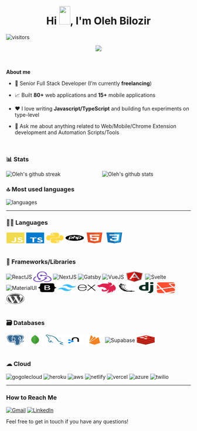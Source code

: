<h1 align="center">
  Hi <img src="https://raw.githubusercontent.com/MartinHeinz/MartinHeinz/master/wave.gif" width="30px" height="50px">, I'm Oleh Bilozir 
</h1>

![visitors](https://visitor-badge.laobi.icu/badge?page_id=OlehBilozir.OlehBilozir)

<p align="center">
  <a href="https://github.com/DenverCoder1/readme-typing-svg"><img src="https://readme-typing-svg.herokuapp.com?font=Fira+Mono&color=33FF33&size=30&center=true&vCenter=true&width=500&height=100&lines=Senior+Software+Engineer;Mobile+Application+Developer;Chrome+Extension+Developer;Automation+Specialist"></a>
</p>

<br />

**About me**

- 💼 Senior Full Stack Developer (I’m currently **freelancing**)

- 📈 Built **80+** web applications and **15+** mobile applications

- ❤️ I love writing **Javascript/TypeScript** and building fun experiments on type-level

- 💬 Ask me about anything related to Web/Mobile/Chrome Extension development and Automation Scripts/Tools

<br />

### 📊 Stats

<img src="https://github-readme-stats.vercel.app/api?username=OlehBilozir&show_icons=true&theme=transparent&hide_border=true" alt="Oleh's github stats" width="48%" align="right"/>
<img src="http://github-readme-streak-stats.herokuapp.com?user=OlehBilozir&theme=transparent&hide_border=true" alt="Oleh's github streak" width="48%" />

### 🔝 Most used languages
<img alt="languages" src="https://github-readme-stats.vercel.app/api/top-langs/?username=square1grp&hide_title=true&theme=transparent&hide_border=true&layout=compact" />

---

### 🧑‍💻 Languages

<div style="display: inline_block">
  <img align="center" alt="Javascript" height="30" width="50" src="https://raw.githubusercontent.com/devicons/devicon/master/icons/javascript/javascript-plain.svg" />
  <img align="center" alt="Typescript" height="30" width="50" src="https://raw.githubusercontent.com/devicons/devicon/master/icons/typescript/typescript-plain.svg" />
  <img align="center" alt="Python" height="30" width="50" src="https://raw.githubusercontent.com/devicons/devicon/master/icons/python/python-plain.svg" />
  <img align="center" alt="PHP" height="30" width="50" src="https://raw.githubusercontent.com/devicons/devicon/master/icons/php/php-plain.svg" />
  <img align="center" alt="HTML5" height="30" width="50" src="https://raw.githubusercontent.com/devicons/devicon/master/icons/html5/html5-original.svg" />
  <img align="center" alt="CSS3" height="30" width="50" src="https://raw.githubusercontent.com/devicons/devicon/master/icons/css3/css3-original.svg" />
</div>
<br/>

### 🧩 Frameworks/Libraries

<div style="display: inline_block">
  <img align="center" alt="ReactJS" height="30" width="50" src="https://cdn.jsdelivr.net/gh/devicons/devicon/icons/react/react-original.svg">
  <img align="center" alt="Redux" height="30" width="50" src="https://raw.githubusercontent.com/devicons/devicon/master/icons/redux/redux-original.svg">
  <img align="center" alt="NextJS" height="30" width="50" src="https://cdn.jsdelivr.net/gh/devicons/devicon/icons/nextjs/nextjs-original.svg">
  <img align="center" alt="Gatsby" height="30" width="50" src="https://cdn.jsdelivr.net/gh/devicons/devicon/icons/gatsby/gatsby-original.svg">
  <img align="center" alt="VueJS" height="30" width="50" src="https://cdn.jsdelivr.net/gh/devicons/devicon/icons/vuejs/vuejs-original.svg">
  <img align="center" alt="Angular" height="30" width="50" src="https://raw.githubusercontent.com/devicons/devicon/master/icons/angularjs/angularjs-original.svg">
  <img align="center" alt="Svelte" height="30" width="50" src="https://cdn.jsdelivr.net/gh/devicons/devicon/icons/svelte/svelte-original.svg">
  <img align="center" alt="MaterialUI" height="30" width="50" src="https://cdn.jsdelivr.net/gh/devicons/devicon/icons/materialui/materialui-original.svg">
  <img align="center" alt="Bootstrap" height="30" width="50" src="https://raw.githubusercontent.com/devicons/devicon/master/icons/bootstrap/bootstrap-plain.svg"> 
  <img align="center" alt="TailwindCSS" height="30" width="50" src="https://raw.githubusercontent.com/devicons/devicon/master/icons/tailwindcss/tailwindcss-plain.svg"> 
  <img align="center" alt="ExpressJS" height="30" width="50" src="https://raw.githubusercontent.com/devicons/devicon/master/icons/express/express-original.svg"> 
  <img align="center" alt="NestJS" height="30" width="50" src="https://raw.githubusercontent.com/devicons/devicon/master/icons/nestjs/nestjs-plain.svg"> 
  <img align="center" alt="Flask" height="30" width="50" src="https://raw.githubusercontent.com/devicons/devicon/master/icons/flask/flask-original.svg"> 
  <img align="center" alt="Django" height="30" width="50" src="https://raw.githubusercontent.com/devicons/devicon/master/icons/django/django-plain.svg"> 
  <img align="center" alt="Laravel" height="30" width="50" src="https://raw.githubusercontent.com/devicons/devicon/master/icons/laravel/laravel-plain.svg"> 
</div>
<div style="display: inline_block">
  <img align="center" alt="WordPress" height="30" width="50" src="https://raw.githubusercontent.com/devicons/devicon/master/icons/wordpress/wordpress-plain.svg"> 
</div>
<br/>

### 🗃️ Databases

<div style="display: inline_block">
  <img align="center" alt="PostgreSQL" height="30" width="50" src="https://raw.githubusercontent.com/devicons/devicon/master/icons/postgresql/postgresql-plain.svg"> 
  <img align="center" alt="MongoDB" height="30" width="50" src="https://raw.githubusercontent.com/devicons/devicon/master/icons/mongodb/mongodb-original.svg"> 
  <img align="center" alt="MySQL" height="30" width="50" src="https://raw.githubusercontent.com/devicons/devicon/master/icons/mysql/mysql-original.svg"> 
  <img align="center" alt="Neo4j" height="30" width="50" src="https://raw.githubusercontent.com/devicons/devicon/master/icons/neo4j/neo4j-original.svg"> 
  <img align="center" alt="Firebase" height="30" width="50" src="https://raw.githubusercontent.com/devicons/devicon/master/icons/firebase/firebase-plain.svg"> 
  <img align="center" alt="Supabase" height="30" width="50" src="https://www.vectorlogo.zone/logos/supabase/supabase-icon.svg"> 
  <img align="center" alt="Redis" height="30" width="50" src="https://raw.githubusercontent.com/devicons/devicon/master/icons/redis/redis-original.svg"> 
</div>
<br/>

### ☁ Cloud

![gogolecloud](https://img.shields.io/badge/Google_Cloud-4285F4?style=for-the-badge&logo=google-cloud&logoColor=white)
![heroku](https://img.shields.io/badge/Heroku-430098?style=for-the-badge&logo=heroku&logoColor=white)
![aws](https://img.shields.io/badge/Amazon_AWS-232F3E?style=for-the-badge&logo=amazon-aws&logoColor=white)
![netlify](https://img.shields.io/badge/Netlify-00C7B7?style=for-the-badge&logo=netlify&logoColor=white)
![vercel](https://img.shields.io/badge/Vercel-000000?style=for-the-badge&logo=vercel&logoColor=white)
![azure](https://img.shields.io/badge/Microsoft_Azure-0089D6?style=for-the-badge&logo=microsoft-azure&logoColor=white)
![twilio](https://img.shields.io/badge/Twilio-F22F46?style=for-the-badge&logo=Twilio&logoColor=white)

---

### How to Reach Me

 [![Gmail](https://img.shields.io/badge/Gmail-Email-red)](mailto:olehbilozirrrr@gmail.com)
 [![LinkedIn](https://img.shields.io/badge/LinkedIn-Profile-blue)](https://www.linkedin.com/in/oleh-bilozir-651173294/)

Feel free to get in touch if you have any questions!
